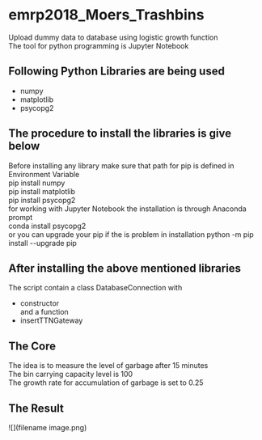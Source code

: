 # emrp2018_Moers_Trashbins
Upload dummy data to database using logistic growth function  
The tool for python programming is Jupyter Notebook  
## Following Python Libraries are being used  

* numpy   
* matplotlib  
* psycopg2  
## The procedure to install the libraries is give below  
Before installing any library make sure that path for pip is defined in Environment Variable  
pip install numpy  
pip install matplotlib  
pip install psycopg2   
for working with Jupyter Notebook the installation is through Anaconda prompt  
conda install psycopg2  
or you can upgrade your pip if the is problem in installation
python -m  pip install --upgrade pip
## After installing the above mentioned libraries  
The script contain a class DatabaseConnection with   
* constructor  
and a function  
* insertTTNGateway  
## The Core  
The idea is to measure the level of garbage after 15 minutes  
The bin carrying capacity level is 100  
The growth rate for accumulation of garbage is set to 0.25  
## The Result  
![](filename image.png)




